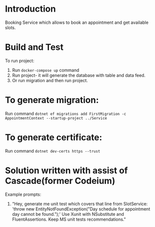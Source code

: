 # Introduction 
Booking Service which allows to book an appointment and get available slots.

# Build and Test
To run project:
1. Run `docker-compose up` command
2. Run project- it will generate the database with table and data feed.
3. Or run migration and then run project.

# To generate migration:
Run command `dotnet ef migrations add FirstMigration -c AppointmentContext --startup-project ../Service`

# To generate certificate:
Run command `dotnet dev-certs https --trust`

# Solution written with assist of Cascade(former Codeium)
Example prompts:
1. "Hey, generate me unit test which covers that line from SlotService:
   'throw new EntityNotFoundException("Day schedule for appointment day cannot be found.");'
Use Xunit with NSubstitute and FluentAssertions. Keep MS unit tests recommendations."